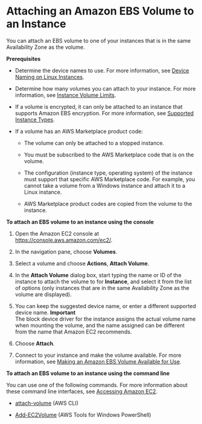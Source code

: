 # Attaching an Amazon EBS Volume to an Instance<a name="ebs-attaching-volume"></a>

You can attach an EBS volume to one of your instances that is in the same Availability Zone as the volume\.

**Prerequisites**

+ Determine the device names to use\. For more information, see [Device Naming on Linux Instances](device_naming.md)\.

+ Determine how many volumes you can attach to your instance\. For more information, see [Instance Volume Limits](volume_limits.md)\.

+ If a volume is encrypted, it can only be attached to an instance that supports Amazon EBS encryption\. For more information, see [Supported Instance Types](EBSEncryption.md#EBSEncryption_supported_instances)\.

+ If a volume has an AWS Marketplace product code:

  + The volume can only be attached to a stopped instance\.

  + You must be subscribed to the AWS Marketplace code that is on the volume\.

  + The configuration \(instance type, operating system\) of the instance must support that specific AWS Marketplace code\. For example, you cannot take a volume from a Windows instance and attach it to a Linux instance\.

  + AWS Marketplace product codes are copied from the volume to the instance\.

**To attach an EBS volume to an instance using the console**

1. Open the Amazon EC2 console at [https://console\.aws\.amazon\.com/ec2/](https://console.aws.amazon.com/ec2/)\.

1. In the navigation pane, choose **Volumes**\.

1. Select a volume and choose **Actions**, **Attach Volume**\.

1. In the **Attach Volume** dialog box, start typing the name or ID of the instance to attach the volume to for **Instance**, and select it from the list of options \(only instances that are in the same Availability Zone as the volume are displayed\)\.

1. You can keep the suggested device name, or enter a different supported device name\.
**Important**  
The block device driver for the instance assigns the actual volume name when mounting the volume, and the name assigned can be different from the name that Amazon EC2 recommends\.

1. Choose **Attach**\.

1. Connect to your instance and make the volume available\. For more information, see [Making an Amazon EBS Volume Available for Use](ebs-using-volumes.md)\.

**To attach an EBS volume to an instance using the command line**

You can use one of the following commands\. For more information about these command line interfaces, see [Accessing Amazon EC2](concepts.md#access-ec2)\.

+ [attach\-volume](http://docs.aws.amazon.com/cli/latest/reference/ec2/attach-volume.html) \(AWS CLI\)

+ [Add\-EC2Volume](http://docs.aws.amazon.com/powershell/latest/reference/items/Add-EC2Volume.html) \(AWS Tools for Windows PowerShell\)
